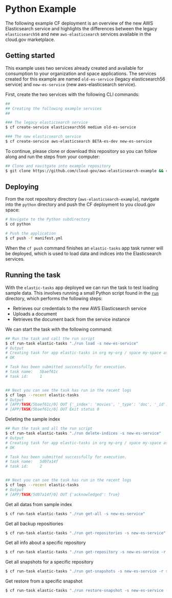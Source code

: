 Python Example
==============

The following example CF deployment is an overview of the new AWS Elasticsearch service and highlights the differences between the legacy `elasticsearch56` and new `aws-elasticsearch` services available in the cloud.gov marketplace.

## Getting started

This example uses two services already created and available for consumption to your organization and space applications. The services created for this example are named `old-es-service` (legacy elasticsearch56 service) and `new-es-service` (new aws-elasticsearch service).

First, create the two services with the following CLI commands:

```bash
##
## Creating the following example services
##

### The legacy elasticsearch service
$ cf create-service elasticsearch56 medium old-es-service

### The new elasticsearch service
$ cf create-service aws-elasticsearch BETA-es-dev new-es-service
```

To continue, please clone or download this repository so you can follow along and run the steps from your computer:

```bash
## Clone and navitgate into example repository
$ git clone https://github.com/cloud-gov/aws-elasticsearch-example && cd aws-elasticsearch-example
```

## Deploying

From the root repository directory (`aws-elasticsearch-example`), navigate into the `python` directory and push the CF deployment to you cloud.gov space:

```bash
# Navigate to the Python subdirectory
$ cd python

# Push the application
$ cf push -f manifest.yml
```

When the `cf push` command finishes an `elastic-tasks` app task runner will be deployed, which is used to load  data and indices into the Elasticsearch services.

## Running the task

With the `elastic-tasks` app deployed we can run the task to test loading sample data.  This involves running a small Python script found in the [`run`](./run) directory, which performs the following steps:

- Retrieves our credentials to the new AWS Elasticsearch service
- Uploads a document
- Retrieves the document back from the service instance

We can start the task with the following command:

```bash
## Run the task and call the run script
$ cf run-task elastic-tasks "./run load -s new-es-service"
# Output
# Creating task for app elastic-tasks in org my-org / space my-space as admin...
# OK

# Task has been submitted successfully for execution.
# task name:   5baef61c
# task id:     1


## Next you can see the task has run in the recent logs
$ cf logs --recent elastic-tasks
# Output
# [APP/TASK/5baef61c/0] OUT {'_index': 'movies', '_type': 'doc', '_id': '5', '_version': 1, '_seq_no': 0, '_primary_term': 1, 'found': True, '_source': {'title': 'Moneyball', 'director': 'Bennett Miller', 'year': '2011'}}
# [APP/TASK/5baef61c/0] OUT Exit status 0
```

Deleting the sample index

```bash
## Run the task and all the run script
$ cf run-task elastic-tasks "./run delete-indices -s new-es-service"
# Output
# Creating task for app elastic-tasks in org my-org / space my-space as admin...
# OK

# Task has been submitted successfully for execution.
# task name:   5d07a14f
# task id:     2


## Next you can see the task has run in the recent logs
$ cf logs --recent elastic-tasks
# Output
# [APP/TASK/5d07a14f/0] OUT {'acknowledged': True}
```

Get all datas from sample index

```bash
$ cf run-task elastic-tasks "./run get-all -s new-es-service"
```

Get all backup repositiories

```bash
$ cf run-task elastic-tasks "./run get-repositories -s new-es-service"
```

Get all info about a specific repository

```bash
$ cf run-task elastic-tasks "./run get-repository -s new-es-service -r s3-repositiory-name"
```

Get all snapshots for a specific repository

```bash
$ cf run-task elastic-tasks "./run get-snapshots -s new-es-service -r s3-repositiory-name"
```

Get restore from a specific snapshot

```bash
$ cf run-task elastic-tasks "./run restore-snapshot -s new-es-service -r s3-repositiory-name -n snapshot-name"
```
